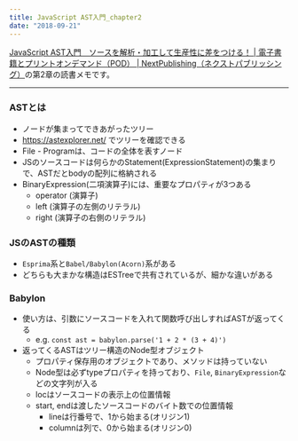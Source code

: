 ```yaml
---
title: JavaScript AST入門_chapter2
date: "2018-09-21"
---
```


[JavaScript AST入門　ソースを解析・加工して生産性に差をつける！ | 電子書籍とプリントオンデマンド（POD） | NextPublishing（ネクストパブリッシング）](https://nextpublishing.jp/book/9728.html)の第2章の読書メモです。

---

### ASTとは
- ノードが集まってできあがったツリー
- https://astexplorer.net/ でツリーを確認できる
- File - Programは、コードの全体を表すノード
- JSのソースコードは何らかのStatement(ExpressionStatement)の集まりで、ASTだとbodyの配列に格納される
- BinaryExpression(二項演算子)には、重要なプロパティが3つある
  - operator (演算子)
  - left (演算子の左側のリテラル)
  - right (演算子の右側のリテラル)

### JSのASTの種類
- `Esprima`系と`Babel/Babylon(Acorn)`系がある
- どちらも大まかな構造はESTreeで共有されているが、細かな違いがある

### Babylon
- 使い方は、引数にソースコードを入れて関数呼び出しすればASTが返ってくる
  - e.g. `const ast = babylon.parse('1 + 2 * (3 + 4)')`
- 返ってくるASTはツリー構造のNode型オブジェクト
  - プロパティ保存用のオブジェクトであり、メソッドは持っていない
  - Node型は必ずtypeプロパティを持っており、`File`, `BinaryExpression`などの文字列が入る
  - locはソースコードの表示上の位置情報
  - start, endは渡したソースコードのバイト数での位置情報
    - lineは行番号で、1から始まる(オリジン1)
    - columnは列で、0から始まる(オリジン0)





